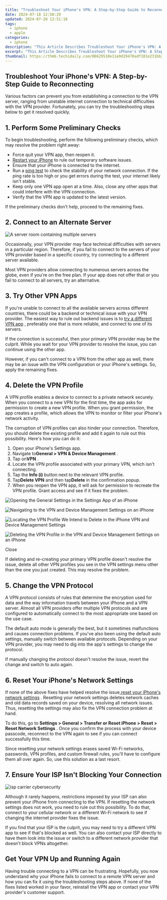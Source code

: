 ```yaml
---
title: "Troubleshoot Your iPhone's VPN: A Step-by-Step Guide to Reconnecting"
date: 2024-07-18 12:50:29
updated: 2024-07-20 12:51:18
tags:
  - iphone
  - apple
categories:
  - iphone
description: "This Article Describes Troubleshoot Your iPhone's VPN: A Step-by-Step Guide to Reconnecting"
excerpt: "This Article Describes Troubleshoot Your iPhone's VPN: A Step-by-Step Guide to Reconnecting"
thumbnail: https://thmb.techidaily.com/06629510e11e9d29470adf181e231bb23d34ab4b20d9291b76fb465837bc25f3.jpg
---
```


## Troubleshoot Your iPhone's VPN: A Step-by-Step Guide to Reconnecting

 Various factors can prevent you from establishing a connection to the VPN server, ranging from unstable internet connection to technical difficulties with the VPN provider. Fortunately, you can try the troubleshooting steps below to get it resolved quickly.

## 1\. Perform Some Preliminary Checks

 To begin troubleshooting, perform the following preliminary checks, which may resolve the problem right away:

* Force quit your VPN app, then reopen it.
* [Restart your iPhone](https://www.makeuseof.com/how-to-restart-any-iphone-even-if-the-buttons-are-broken/) to rule out temporary software issues.
* Ensure that your iPhone is connected to the internet.
* Run a [ping test](https://www.meter.net/ping-test/) to check the stability of your network connection. If the ping rate is too high or you get errors during the test, your internet likely isn't stable.
* Keep only one VPN app open at a time. Also, close any other apps that could interfere with the VPN connection.
* Verify that the VPN app is updated to the latest version.

If the preliminary checks don't help, proceed to the remaining fixes.

## 2\. Connect to an Alternate Server

![A server room containing multiple servers](https://static1.makeuseofimages.com/wordpress/wp-content/uploads/2023/10/a-server-room-containing-multiple-servers.jpg)

 Occasionally, your VPN provider may face technical difficulties with servers in a particular region. Therefore, if you fail to connect to the servers of your VPN provider based in a specific country, try connecting to a different server available.

 Most VPN providers allow connecting to numerous servers across the globe, even if you're on the free plan. If your app does not offer that or you fail to connect to all servers, try an alternative.

## 3\. Try Other VPN Apps

 If you're unable to connect to all the available servers across different countries, there could be a backend or technical issue with your VPN provider. The easiest way to rule out backend issues is to [try a different VPN app](https://www.makeuseof.com/best-free-vpn-iphone-ipad/) , preferably one that is more reliable, and connect to one of its servers.

 If the connection is successful, then your primary VPN provider may be the culprit. While you wait for your VPN provider to resolve the issue, you can continue using the other app.

 However, if you can't connect to a VPN from the other app as well, there may be an issue with the VPN configuration or your iPhone's settings. So, apply the remaining fixes.

## 4\. Delete the VPN Profile

 A VPN profile enables a device to connect to a private network securely. When you connect to a new VPN for the first time, the app asks for permission to create a new VPN profile. When you grant permission, the app creates a profile, which allows the VPN to monitor or filter your iPhone's network activity.

 The corruption of VPN profiles can also hinder your connection. Therefore, you should delete the existing profile and add it again to rule out this possibility. Here's how you can do it:

1. Open your iPhone's Settings app.
2. Navigate to**General > VPN & Device Management** .
3. Tap on**VPN** .
4. Locate the VPN profile associated with your primary VPN, which isn't connecting.
5. Tap the **Info (i)** button next to the relevant VPN profile.
6. Tap**Delete VPN** and then tap**Delete** in the confirmation popup.
7. When you reopen the VPN app, it will ask for permission to recreate the VPN profile. Grant access and see if it fixes the problem.

![Opening the General Settings in the Settings App of an iPhone](https://static1.makeuseofimages.com/wordpress/wp-content/uploads/2023/10/opening-the-general-settings-in-the-settings-app-of-an-iphone.jpg)

![Navigating to the VPN and Device Management Settings on an iPhone](https://static1.makeuseofimages.com/wordpress/wp-content/uploads/2023/10/navigating-to-the-vpn-and-device-management-settings-on-an-iphone.jpg)

![Locating the VPN Profile We Intend to Delete in the iPhone VPN and Device Management Settings](https://static1.makeuseofimages.com/wordpress/wp-content/uploads/2023/10/locating-the-vpn-profile-we-intend-to-delete-in-the-iphone-vpn-and-device-management-settings-on-an-iphone.jpg)

![Deleting the VPN Profile in the VPN and Device Management Settings on an iPhone](https://static1.makeuseofimages.com/wordpress/wp-content/uploads/2023/10/deleting-the-vpn-profile-in-the-vpn-and-device-management-settings-on-an-iphone.jpg)

Close

 If deleting and re-creating your primary VPN profile doesn't resolve the issue, delete all other VPN profiles you see in the VPN settings menu other than the one you just created. This may resolve the problem.

## 5\. Change the VPN Protocol

 A VPN protocol consists of rules that determine the encryption used for data and the way information travels between your iPhone and a VPN server. Almost all VPN providers offer multiple VPN protocols and are configured to automatically connect to the most appropriate one based on the use case.

 The default auto mode is generally the best, but it sometimes malfunctions and causes connection problems. If you've also been using the default auto settings, manually switch between available protocols. Depending on your VPN provider, you may need to dig into the app's settings to change the protocol.

 If manually changing the protocol doesn't resolve the issue, revert the change and switch to auto again.

## 6\. Reset Your iPhone's Network Settings

 If none of the above fixes have helped resolve the issue,[reset your iPhone's network settings](http://www.makeuseof.com/how-to-reset-network-settings-iphone/) . Resetting your network settings deletes network caches and old data records saved on your device, resolving all network issues. Thus, resetting the settings may also fix the VPN connection problem at hand.

 To do this, go to **Settings > General > Transfer or Reset iPhone > Reset > Reset Network Settings** . Once you confirm the process with your device passcode, reconnect to the VPN again to see if you can connect successfully this time.

 Since resetting your network settings erases saved Wi-Fi networks, passwords, VPN profiles, and custom firewall rules, you'll have to configure them all over again. So, use this solution as a last resort.

## 7\. Ensure Your ISP Isn't Blocking Your Connection

![isp carrier cybersecurity](https://static1.makeuseofimages.com/wordpress/wp-content/uploads/2021/10/isp-carrier-cybersecurity.jpg)

 Although it rarely happens, restrictions imposed by your ISP can also prevent your iPhone from connecting to the VPN. If resetting the network settings does not work, you need to rule out this possibility. To do that, connect to your cellular network or a different Wi-Fi network to see if changing the internet provider fixes the issue.

 If you find that your ISP is the culprit, you may need to try a different VPN app to see if that's blocked as well. You can also contact your ISP directly to have them look into the issue or switch to a different network provider that doesn't block VPNs altogether.

## Get Your VPN Up and Running Again

 Having trouble connecting to a VPN can be frustrating. Hopefully, you now understand why your iPhone fails to connect to a remote VPN server and how you can fix it using the troubleshooting steps above. If none of the fixes listed worked in your favor, reinstall the VPN app or contact your VPN provider's customer support.

<ins class="adsbygoogle"
     style="display:block"
     data-ad-format="autorelaxed"
     data-ad-client="ca-pub-7571918770474297"
     data-ad-slot="1223367746"></ins>



<ins class="adsbygoogle"
     style="display:block"
     data-ad-client="ca-pub-7571918770474297"
     data-ad-slot="8358498916"
     data-ad-format="auto"
     data-full-width-responsive="true"></ins>
